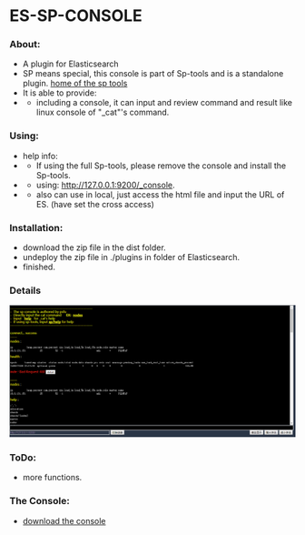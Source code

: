 # ES-SP-CONSOLE

### About:
* A plugin for Elasticsearch
* SP means special, this console is part of Sp-tools and is a standalone plugin. 
[ home of the sp tools ](https://github.com/psfu/es-sp-console "in developing")
* It is able to provide:
* * including a console, it can input and review command and result like linux console of "_cat"'s command.



### Using:
* help info: 
* * If using the full Sp-tools, please remove the console and install the Sp-tools.
* * using: http://127.0.0.1:9200/_console.
* * also can use in local, just access the html file and input the URL of ES. (have set the cross access)  


### Installation:
* download the zip file in the dist folder.
* undeploy the zip file in ./plugins in folder of Elasticsearch.
* finished.



### Details
![00-console.png](https://raw.githubusercontent.com/psfu/es-sp-console/master/info/00-console.png)

### ToDo:
* more functions.

### The Console:
* [download the console](https://raw.githubusercontent.com/psfu/es-sp-console/master/dist/0.1.1.alpha/sp-tools.zip)









 

